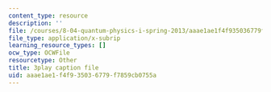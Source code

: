 ```yaml
---
content_type: resource
description: ''
file: /courses/8-04-quantum-physics-i-spring-2013/aaae1ae1f4f935036779f7859cb0755a_gK_D6RkbMy8.srt
file_type: application/x-subrip
learning_resource_types: []
ocw_type: OCWFile
resourcetype: Other
title: 3play caption file
uid: aaae1ae1-f4f9-3503-6779-f7859cb0755a
---
```

